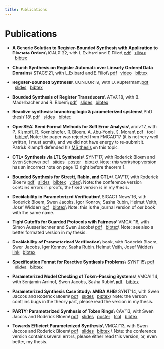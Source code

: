 ```yaml
---
title: Publications
---
```


# Publications


- __A Generic Solution to Register-Bounded Synthesis with Application to Discrete Orders__\\
  ICALP'22, with L.Exibard and E.Filiot\\
  [pdf](https://arxiv.org/pdf/2105.09978)
  &nbsp;&nbsp;[slides](slides/generic_solution_reg_bounded_synthesis.pdf)
  &nbsp;&nbsp;[bibtex](bibtex/icalp22.bib)

- __Church Synthesis on Register Automata over Linearly Ordered Data Domains__\\
  STACS'21, with L.Exibard and E.Filiot\\
  [pdf](https://arxiv.org/pdf/2004.12141)
  &nbsp;&nbsp;[video](https://www.youtube.com/watch?v=oJvEm1wPiWA)
  &nbsp;&nbsp;[bibtex](bibtex/stacs21.bib)

- __Register-Bounded Synthesis__\\
  CONCUR'19, with O. Kupferman\\
  [pdf](https://www.cs.huji.ac.il/~ornak/publications/concur19.pdf)
  &nbsp;&nbsp;[slides](slides/concur2019-presentation.pdf)
  &nbsp;&nbsp;[bibtex](bibtex/concur19.bib)

- __Bounded Synthesis of Register Transducers__\\
  ATVA'18, with B. Maderbacher and R. Bloem\\
  [pdf](https://arxiv.org/pdf/1809.05017.pdf)
  &nbsp;&nbsp;[slides](slides/bounded_synthesis_of_register_transducers.pdf)
  &nbsp;&nbsp;[bibtex](bibtex/bounded_synthesis_of_register_transducers.bib)


- __Reactive synthesis: branching logic & parameter*i*zed systems__\\
  PhD thesis'18\\
  [pdf](https://github.com/5nizza/phd-thesis/raw/master/thesis/main.pdf)
  &nbsp;&nbsp;[slides](slides/phd_thesis.pptx)
  &nbsp;&nbsp;[bibtex](bibtex/phd_thesis.bib)

- __OpenSEA: Semi-Formal Methods for Soft Error Analysis__\\
  arxiv'17, with P. Klampfl, R. Koenighofer, R. Bloem, A. Abu-Yonis, S. Moran\\
  [pdf](https://arxiv.org/pdf/1712.04291.pdf)
  &nbsp;&nbsp;[tool](https://extgit.iaik.tugraz.at/scos/soft-error-analysis/)
  &nbsp;&nbsp;[bibtex](bibtex/open_sea.bib)\\
  Note: the paper was rejected from FMCAD'17 (it is not very well written, I must admit),
  and we did not have energy to re-submit it.
  Patrick Klampfl defended his [MS thesis](https://extgit.iaik.tugraz.at/scos/soft-error-analysis/blob/master/doc/thesis/2016-12-13_SEA.pdf) on this topic.

- __CTL* Synthesis via LTL Synthesis__\\
  SYNT'17, with Roderick Bloem and Sven Schewe\\
  [pdf](https://arxiv.org/pdf/1711.10636.pdf)
  &nbsp;&nbsp;[slides](slides/ctl_via_ltl.pdf)
  &nbsp;&nbsp;[poster](posters/ctl_via_ltl_poster.pdf)
  &nbsp;&nbsp;[bibtex](bibtex/ctl_via_ltl.bib)\\
  Note: this workshop version has an incorrect note on page 13 right before theorem 1.

- __Bounded Synthesis for Streett, Rabin, and CTL*__\\
  CAV'17, with Roderick Bloem\\
  [pdf](pdf/bounded_ctlstar.pdf)
  &nbsp;&nbsp;[slides](slides/bounded_ctlstar.pptx)
  &nbsp;&nbsp;[bibtex](bibtex/bounded_ctlstar.bib)
  &nbsp;&nbsp;[video](https://www.youtube.com/watch?v=YIqHkWuii-M)\\
  Note: the conference version contains errors in proofs, the fixed version is in my thesis.

- __Decidability in Parameterized Verification__\\
  SIGACT News'16, with Roderick Bloem, Swen Jacobs, Igor Konnov, Sasha Rubin, Helmut Veith, Josef Widder\\
  [pdf](https://www.react.uni-saarland.de/publications/BJKKRVW16.pdf)
  &nbsp;&nbsp;[bibtex](bibtex/pmcp_decidability_journal.bib)\\
  Note: this is the journal version of our book with the same name.

- __Tight Cutoffs for Guarded Protocols with Fairness__\\
  VMCAI'16, with Simon Ausserlechner and Swen Jacobs\\
  [pdf](https://arxiv.org/pdf/1505.03273.pdf)
  &nbsp;&nbsp;[bibtex](bibtex/guarded.bib)\\
  Note: see also a better formated version in my thesis.

- __Decidability of Parameterized Verification__\\
  book, with Roderick Bloem, Swen Jacobs, Igor Konnov, Sasha Rubin, Helmut Veith, Josef Widder\\
  [link](https://www.morganclaypool.com/doi/abs/10.2200/S00658ED1V01Y201508DCT013)
  &nbsp;&nbsp;[bibtex](bibtex/decidability_pmcp.bib)

- __Specification Format for Reactive Synthesis Problems__\\
  SYNT'15\\
  [pdf](https://arxiv.org/pdf/1602.01175.pdf)
  &nbsp;&nbsp;[slides](slides/spec_format.pptx)
  &nbsp;&nbsp;[bibtex](bibtex/spec_format.bib)

- __Parameterized Model Checking of Token-Passing Systems__\\
  VMCAI'14, with Benjamin Aminof, Swen Jacobs, Sasha Rubin\\
  [pdf](https://arxiv.org/pdf/1311.4425.pdf)
  &nbsp;&nbsp;[bibtex](bibtex/pmcp_token_passing.bib)

- __Parameterized Synthesis Case Study: AMBA AHB__\\
  SYNT'14, with Swen Jacobs and Roderick Bloem\\
  [pdf](https://arxiv.org/pdf/1406.7608.pdf)
  &nbsp;&nbsp;[slides](slides/par_amba.pptx)
  &nbsp;&nbsp;[bibtex](bibtex/par_amba.bib)\\
  Note: the version contains bugs in the theory part,
  please read the version in my thesis.

- __PARTY: Parameterized Synthesis of Token Rings__\\
  CAV'13, with Swen Jacobs and Roderick Bloem\\
  [pdf](pdf/PARTY.pdf)
  &nbsp;&nbsp;[slides](slides/PARTY.pptx)
  &nbsp;&nbsp;[poster](posters/PARTY_poster.pdf)
  &nbsp;&nbsp;[tool](https://github.com/5nizza/party)
  &nbsp;&nbsp;[bibtex](bibtex/PARTY.bib)

- __Towards Efficient Parameterized Synthesis__\\
  VMCAI'13, with Swen Jacobs and Roderick Bloem\\
  [pdf](pdf/Towards_Efficient_Parameterized_Synthesis.pdf)
  &nbsp;&nbsp;[slides](slides/Towards_Efficient_Parameterized_Synthesis.pptx)
  &nbsp;&nbsp;[bibtex](bibtex/Towards_Efficient_Parameterized_Synthesis.bib)
  \\
  Note: the conference version contains several errors, please either read this version,
  or, even better, my thesis.

